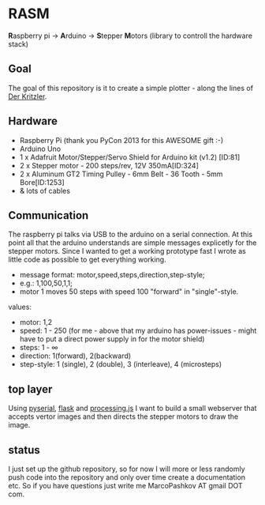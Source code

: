 RASM
====

**R**aspberry pi -> **A**rduino -> **S**tepper **M**otors (library to controll the hardware stack)

## Goal
The goal of this repository is it to create a simple plotter - along the lines of [Der Kritzler](http://tinkerlog.com/2011/09/02/der-kritzler/).

## Hardware
* Raspberry Pi (thank you PyCon 2013 for this AWESOME gift :-)
* Arduino Uno
* 1 x Adafruit Motor/Stepper/Servo Shield for Arduino kit (v1.2) [ID:81]
* 2 x Stepper motor - 200 steps/rev, 12V 350mA[ID:324]
* 2 x Aluminum GT2 Timing Pulley - 6mm Belt - 36 Tooth - 5mm Bore[ID:1253]
* & lots of cables

## Communication
The raspberry pi talks via USB to the arduino on a serial connection. At this point all that the arduino understands are simple messages explicetly for the stepper motors. Since I wanted to get a working prototype fast I wrote as little code as possible to get everything working.

* message format: motor,speed,steps,direction,step-style;
* e.g.: 1,100,50,1,1;
* motor 1 moves 50 steps with speed 100 "forward" in "single"-style.

values: 
* motor: 1,2
* speed: 1 - 250 (for me - above that my arduino has power-issues - might have to put a direct power supply in for the motor shield)
* steps: 1 - ∞
* direction: 1(forward), 2(backward)
* step-style: 1 (single), 2 (double), 3 (interleave), 4 (microsteps)

## top layer
Using [pyserial](http://pyserial.sourceforge.net/), [flask](http://flask.pocoo.org/) and [processing.js](http://processingjs.org/) I want to build a small webserver that accepts vertor images and then directs the stepper motors to draw the image.

## status
I just set up the github repository, so for now I will more or less randomly push code into the repository and only over time create a documentation etc. So if you have questions just write me MarcoPashkov AT gmail DOT com.
